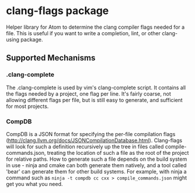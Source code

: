 # clang-flags package

Helper library for Atom to determine the clang compiler flags needed for a file.
This is useful if you want to write a completion, lint, or other clang-using
package.

## Supported Mechanisms

### .clang-complete

The .clang-complete is used by vim's clang-complete script. It contains all the
flags needed by a project, one flag per line. It's fairly coarse, not allowing
different flags per file, but is still easy to generate, and sufficient for
most projects.

### CompDB

CompDB is a JSON format for specifying the per-file compilation flags (http://clang.llvm.org/docs/JSONCompilationDatabase.html). Clang-flags will look for such a definition recursively up the tree in files called compile-commands.json, treating the location of such a file as the root of the project for relative paths. How to generate such a file depends on the build system in use - ninja and cmake can both generate them natively, and a tool called 'bear' can generate them for other build systems. For example, with ninja a command such as `ninja -t compdb cc cxx > compile_commands.json` might get you what you need.

